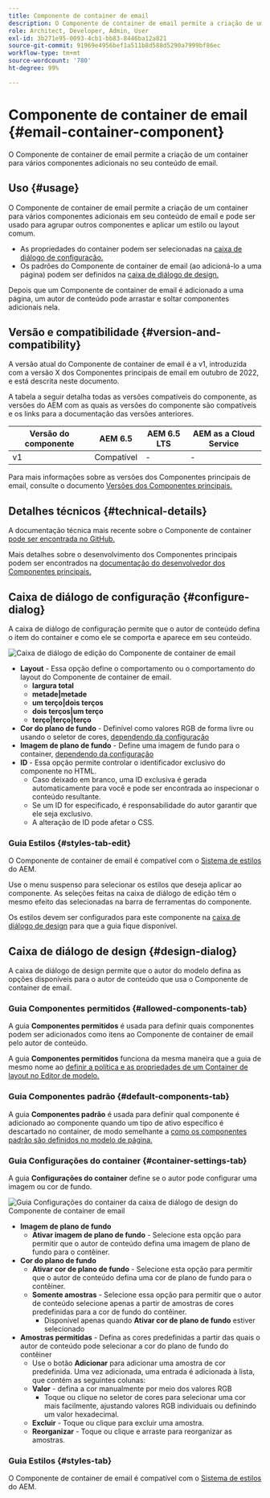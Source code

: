 ```yaml
---
title: Componente de container de email
description: O Componente de container de email permite a criação de um container para vários componentes adicionais no seu conteúdo de email.
role: Architect, Developer, Admin, User
exl-id: 3b271e95-0093-4cb1-bb83-8446ba12a821
source-git-commit: 91969e4956bef1a511b8d588d5290a7999bf86ec
workflow-type: tm+mt
source-wordcount: '780'
ht-degree: 99%

---
```



# Componente de container de email {#email-container-component}

O Componente de container de email permite a criação de um container para vários componentes adicionais no seu conteúdo de email.

## Uso {#usage}

O Componente de container de email permite a criação de um container para vários componentes adicionais em seu conteúdo de email e pode ser usado para agrupar outros componentes e aplicar um estilo ou layout comum.

* As propriedades do container podem ser selecionadas na [caixa de diálogo de configuração.](#configure-dialog)
* Os padrões do Componente de container de email (ao adicioná-lo a uma página) podem ser definidos na [caixa de diálogo de design.](#design-dialog)

Depois que um Componente de container de email é adicionado a uma página, um autor de conteúdo pode arrastar e soltar componentes adicionais nela.

## Versão e compatibilidade {#version-and-compatibility}

A versão atual do Componente de container de email é a v1, introduzida com a versão X dos Componentes principais de email em outubro de 2022, e está descrita neste documento.

A tabela a seguir detalha todas as versões compatíveis do componente, as versões do AEM com as quais as versões do componente são compatíveis e os links para a documentação das versões anteriores.

| Versão do componente | AEM 6.5 | AEM 6.5 LTS | AEM as a Cloud Service |
|---|---|---|---|
| v1 | Compatível | - | - |

Para mais informações sobre as versões dos Componentes principais de email, consulte o documento [Versões dos Componentes principais.](/help/email/versions.md)

## Detalhes técnicos {#technical-details}

A documentação técnica mais recente sobre o Componente de container [pode ser encontrada no GitHub.](https://adobe.com/go/aem_cmp_tech_email_container_v1)

Mais detalhes sobre o desenvolvimento dos Componentes principais podem ser encontrados na [documentação do desenvolvedor dos Componentes principais.](/help/developing/overview.md)

## Caixa de diálogo de configuração {#configure-dialog}

A caixa de diálogo de configuração permite que o autor de conteúdo defina o item do container e como ele se comporta e aparece em seu conteúdo.

![Caixa de diálogo de edição do Componente de container de email](/help/email/assets/email-container-configure.png)

* **Layout** - Essa opção define o comportamento ou o comportamento do layout do Componente de container de email.
   * **largura total**
   * **metade|metade**
   * **um terço|dois terços**
   * **dois terços|um terço**
   * **terço|terço|terço**
* **Cor do plano de fundo** - Definível como valores RGB de forma livre ou usando o seletor de cores, [dependendo da configuração](#container-settings-tab)
* **Imagem de plano de fundo** - Define uma imagem de fundo para o container, [dependendo da configuração](#container-settings-tab)
* **ID** - Essa opção permite controlar o identificador exclusivo do componente no HTML.
   * Caso deixado em branco, uma ID exclusiva é gerada automaticamente para você e pode ser encontrada ao inspecionar o conteúdo resultante.
   * Se um ID for especificado, é responsabilidade do autor garantir que ele seja exclusivo.
   * A alteração de ID pode afetar o CSS.

### Guia Estilos {#styles-tab-edit}

O Componente de container de email é compatível com o [Sistema de estilos](/help/get-started/authoring.md#component-styling) do AEM.

Use o menu suspenso para selecionar os estilos que deseja aplicar ao componente. As seleções feitas na caixa de diálogo de edição têm o mesmo efeito das selecionadas na barra de ferramentas do componente.

Os estilos devem ser configurados para este componente na [caixa de diálogo de design](#design-dialog) para que a guia fique disponível.

## Caixa de diálogo de design {#design-dialog}

A caixa de diálogo de design permite que o autor do modelo defina as opções disponíveis para o autor de conteúdo que usa o Componente de container de email.

### Guia Componentes permitidos {#allowed-components-tab}

A guia **Componentes permitidos** é usada para definir quais componentes podem ser adicionados como itens ao Componente de container de email pelo autor de conteúdo.

A guia **Componentes permitidos** funciona da mesma maneira que a guia de mesmo nome ao [definir a política e as propriedades de um Container de layout no Editor de modelo.](https://experienceleague.adobe.com/docs/experience-manager-cloud-service/sites/authoring/features/templates.html?lang=pt-BR)

### Guia Componentes padrão {#default-components-tab}

A guia **Componentes padrão** é usada para definir qual componente é adicionado ao componente quando um tipo de ativo específico é descartado no container, de modo semelhante a [como os componentes padrão são definidos no modelo de página.](https://experienceleague.adobe.com/docs/experience-manager-cloud-service/sites/authoring/features/templates.html?lang=pt-BR)

### Guia Configurações do container {#container-settings-tab}

A guia **Configurações do container** define se o autor pode configurar uma imagem ou cor de fundo.

![Guia Configurações do container da caixa de diálogo de design do Componente de container de email](/help/email/assets/email-container-design-container-settings.png)

* **Imagem de plano de fundo**
   * **Ativar imagem de plano de fundo** - Selecione esta opção para permitir que o autor de conteúdo defina uma imagem de plano de fundo para o contêiner.
* **Cor do plano de fundo**
   * **Ativar cor de plano de fundo** - Selecione esta opção para permitir que o autor de conteúdo defina uma cor de plano de fundo para o contêiner.
   * **Somente amostras** - Selecione essa opção para permitir que o autor de conteúdo selecione apenas a partir de amostras de cores predefinidas para a cor de fundo do contêiner.
      * Disponível apenas quando **Ativar cor de plano de fundo** estiver selecionado
* **Amostras permitidas** - Defina as cores predefinidas a partir das quais o autor de conteúdo pode selecionar a cor do plano de fundo do contêiner
   * Use o botão **Adicionar** para adicionar uma amostra de cor predefinida. Uma vez adicionada, uma entrada é adicionada à lista, que contém as seguintes colunas:
   * **Valor** - defina a cor manualmente por meio dos valores RGB
      * Toque ou clique no seletor de cores para selecionar uma cor mais facilmente, ajustando valores RGB individuais ou definindo um valor hexadecimal.
   * **Excluir** - Toque ou clique para excluir uma amostra.
   * **Reorganizar** - Toque ou clique e arraste para reorganizar as amostras.

### Guia Estilos {#styles-tab}

O Componente de container de email é compatível com o [Sistema de estilos](/help/get-started/authoring.md#component-styling) do AEM.
